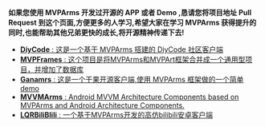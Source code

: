 **如果您使用 **MVPArms** 开发过开源的 **APP** 或者 **Demo** ,恳请您将项目地址 **Pull Request** 到这个页面,方便更多的人学习,希望大家在学习  **MVPArms** 获得提升的同时,也能帮助其他兄弟更快的成长,将开源精神传递下去!**

<!-- 格式为: [**项目名字** : 项目描述](项目地址) -->
* [**DiyCode** : 这是一个基于 MVPArms 搭建的 DiyCode 社区客户端](https://github.com/linsneider/DiyCodeAndroid)
* [**MVPFrames** : 这个项目是将MVPArms和MVPArt框架合并成一个通用型项目，并增加了数据库](https://github.com/DesignQu/MVPFrames)
* [**Ganamrs** : 这是一个干果开源客户端,使用 MVPArms 框架做的一个简单 demo ](https://github.com/lianhuo/Ganamrs)
* [**MVVMArms** : Android MVVM Architecture Components based on MVPArms and Android Architecture Components.](https://github.com/xiaobailong24/MVVMArms)
* [**LQRBiliBlili** : 一个基于MVPArms开发的高仿bilibili安卓客户端](https://github.com/GitLqr/LQRBiliBlili)
